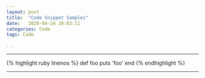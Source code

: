 ```yaml
---
layout: post
title:  "Code Snippet Samples"
date:   2020-04-24 20:03:11
categories: Code
tags: Code

...
```

---

{% highlight ruby linenos %}
def foo
  puts 'foo'
end
{% endhighlight %}

---
